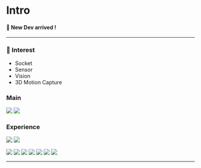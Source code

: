 Intro
=============

#### 👋 New Dev arrived !
---------
### 🌱 Interest
- Socket
- Sensor
- Vision
- 3D Motion Capture
  
### Main
<img src="https://img.shields.io/badge/C++-00599C?style=plastic&logo=c%2B%2B&logoColor=white"/></a>
<img src="https://img.shields.io/badge/C-A8B9CC?style=plastic&logo=c%2B%2B&logoColor=WHITE"/></a>

### Experience
<img src="https://img.shields.io/badge/Python-3776AB?style=plastic&logo=python&logoColor=white"/></a>
<img src="https://img.shields.io/badge/Java-4285F4?style=plastic&logo=Java&logoColor=white"/></a>

<img src="https://img.shields.io/badge/UE5-0E1128?style=plastic&logo=UnrealEngine&logoColor=white"/></a>
<img src="https://img.shields.io/badge/STM32-03234B?style=plastic&logo=STMicroelectronics&logoColor=white"/></a>
<img src="https://img.shields.io/badge/Blender-F5792A?style=plastic&logo=Blender&logoColor=white"/></a>
<img src="https://img.shields.io/badge/Oracle-F80000?style=plastic&logo=Oracle&logoColor=white"/></a>
<img src="https://img.shields.io/badge/MySQL-4479A1?style=plastic&logo=MySQL&logoColor=white"/></a>
<img src="https://img.shields.io/badge/Arduino-00979D?style=plastic&logo=Arduino&logoColor=white"/></a>
<img src="https://img.shields.io/badge/Git-F05032?style=plastic&logo=Git&logoColor=white"/></a>

----------
